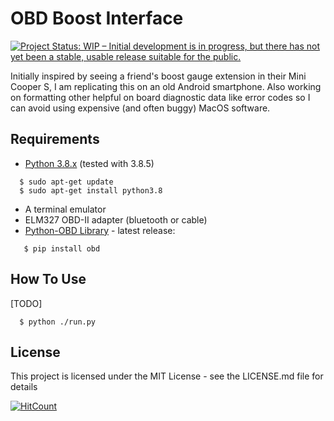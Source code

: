 # OBD Boost Interface
[![Project Status: WIP – Initial development is in progress, but there has not yet been a stable, usable release suitable for the public.](https://www.repostatus.org/badges/latest/wip.svg)](https://www.repostatus.org/#wip)

Initially inspired by seeing a friend's boost gauge extension in their Mini Cooper S, I am replicating this on an old Android smartphone. Also working on formatting other helpful on board diagnostic data like error codes so I can avoid using expensive (and often buggy) MacOS software.

## Requirements
- [Python 3.8.x](https://www.python.org/downloads/release/python-385/) (tested with 3.8.5)
```
  $ sudo apt-get update
  $ sudo apt-get install python3.8
```
- A terminal emulator 
- ELM327 OBD-II adapter (bluetooth or cable)
- [Python-OBD Library](https://python-obd.readthedocs.io/en/latest/#installation) - latest release:
```
   $ pip install obd
```

## How To Use
[TODO]
```
  $ python ./run.py
```

## License
This project is licensed under the MIT License - see the LICENSE.md file for details

[![HitCount](http://hits.dwyl.io/g4brie11e/obd-boost-interface.svg)](http://hits.dwyl.io/g4brie11e/obd-boost-interface)
